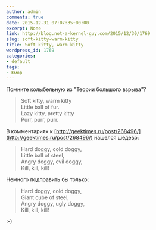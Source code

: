 ```yaml
---
author: admin
comments: true
date: 2015-12-31 07:07:35+00:00
excerpt: None
link: http://blog.not-a-kernel-guy.com/2015/12/30/1769
slug: soft-kitty-warm-kitty
title: Soft kitty, warm kitty
wordpress_id: 1769
categories:
- default
tags:
- Юмор
---
```


Помните колыбельную из "Теории большого взрыва"?

> Soft kitty, warm kitty  
> Little ball of fur.  
> Lazy kitty, pretty kitty  
> Purr, purr, purr.


В комментариях к [http://geektimes.ru/post/268496/](http://geektimes.ru/post/268496/) нашелся шедевр:


> Hard doggy, cold doggy,  
> Little ball of steel,  
> Angry doggy, evil doggy,  
> Kill, kill, kill!


Немного подправить бы только:


> Hard doggy, cold doggy,  
> Giant cube of steel,  
> Angry doggy, ugly doggy,  
> Kill, kill, kill!

:-)
